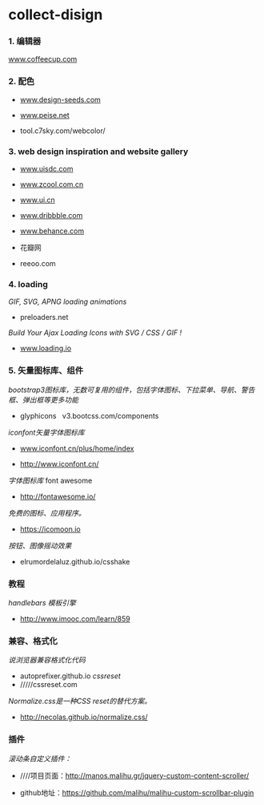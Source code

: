 # collect-disign
### 1. 编辑器
 www.coffeecup.com
 
### 2. 配色
 + www.design-seeds.com

 + www.peise.net

 + tool.c7sky.com/webcolor/

### 3. **web design inspiration and website gallery**
 +  www.uisdc.com

 +  www.zcool.com.cn

 + www.ui.cn

 + www.dribbble.com

 + www.behance.com

 +  花瓣网

 + reeoo.com

### 4. loading

*GIF, SVG, APNG loading animations*

+ preloaders.net

*Build Your Ajax Loading Icons with SVG / CSS / GIF !*
+ www.loading.io

### 5. 矢量图标库、组件
*bootstrap3图标库，无数可复用的组件，包括字体图标、下拉菜单、导航、警告框、弹出框等更多功能*

+ glyphicons   v3.bootcss.com/components

*iconfont矢量字体图标库*

+ www.iconfont.cn/plus/home/index

+ http://www.iconfont.cn/

*字体图标库*
font awesome

+ http://fontawesome.io/

*免费的图标、应用程序。*

+ https://icomoon.io

*按钮、图像摇动效果* 

+ elrumordelaluz.github.io/csshake

### 教程
*handlebars  模板引擎*
+ http://www.imooc.com/learn/859

### 兼容、格式化
*说浏览器兼容格式化代码*
+ autoprefixer.github.io
*cssreset*
+ /////cssreset.com

*Normalize.css是一种CSS reset的替代方案。*

+ http://necolas.github.io/normalize.css/

### 插件

*滚动条自定义插件：*

+ ////项目页面：http://manos.malihu.gr/jquery-custom-content-scroller/

+ github地址：https://github.com/malihu/malihu-custom-scrollbar-plugin

